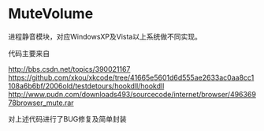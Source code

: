 # MuteVolume

进程静音模块，对应WindowsXP及Vista以上系统做不同实现。
  
  
  代码主要来自


  http://bbs.csdn.net/topics/390021167
  https://github.com/xkou/xkcode/tree/41665e5601d6d555ae2633ac0aa8cc1108a6b6bf/2006old/testdetours/hookdll/hookdll
  http://www.pudn.com/downloads493/sourcecode/internet/browser/49636978browser_mute.rar

对上述代码进行了BUG修复及简单封装
